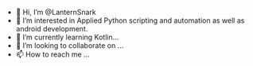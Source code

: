 - 👋 Hi, I’m @LanternSnark
- 👀 I’m interested in Applied Python scripting and automation as well as android development.
- 🌱 I’m currently learning Kotlin...
- 💞️ I’m looking to collaborate on ...
- 📫 How to reach me ...

<!---
LanternSnark/LanternSnark is a ✨ special ✨ repository because its `README.md` (this file) appears on your GitHub profile.
You can click the Preview link to take a look at your changes.
--->
